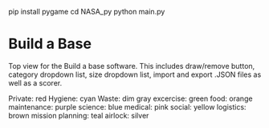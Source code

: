 pip install pygame
cd NASA_py
python main.py
# Build a Base
Top view for the Build a base software. This includes draw/remove button, category dropdown list, size dropdown list, import and export .JSON files as well as a scorer.

Private: red
Hygiene: cyan
Waste: dim gray
excercise: green
food: orange
maintenance: purple
science: blue
medical: pink
social: yellow
logistics: brown
mission planning: teal
airlock: silver
